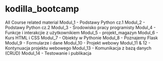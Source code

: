 # kodilla_bootcamp
All Course related material
Modul_1 - Podstawy Python cz.1
Modul_2 - Podstawy Python cz.2
Modul_3 - Środowisko pracy programisty
Modul_4 - Funkcje i interakcjie z użytkownikiem
Modul_5 - projekt_magazyn
Modul_6 - Kurs HTML i CSS
Modul_7 - Obiekty w Pythonie
Modul_8 - Poznajemy Flask
Modul_9 - Formularze i dane
Modul_10 - Projekt webowy
Modul_11 & 12 - Kontynuacja projektu webowego
Modul_13 - Komunikacja z bazą danych (CRUD)
Modul_14 - Testowanie i publikacja
